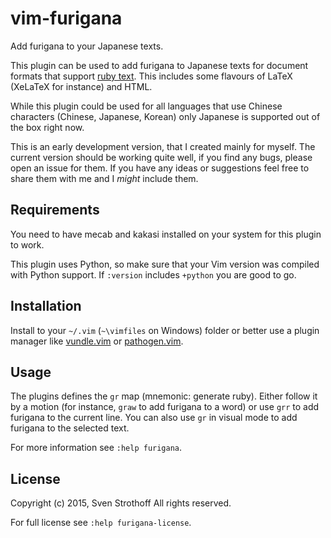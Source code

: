# vim-furigana

Add furigana to your Japanese texts.

This plugin can be used to add furigana to Japanese texts for document formats
that support [ruby text](https://en.wikipedia.org/wiki/Ruby_character).  This
includes some flavours of LaTeX (XeLaTeX for instance) and HTML.

While this plugin could be used for all languages that use Chinese characters
(Chinese, Japanese, Korean) only Japanese is supported out of the box right now.

This is an early development version, that I created mainly for myself. The
current version should be working quite well, if you find any bugs, please open
an issue for them. If you have any ideas or suggestions feel free to share them
with me and I _might_ include them.

## Requirements

You need to have mecab and kakasi installed on your system for this plugin to
work.

This plugin uses Python, so make sure that your Vim version was compiled with
Python support. If `:version` includes `+python` you are good to go.

## Installation

Install to your `~/.vim` (`~\vimfiles` on Windows) folder or better use a
plugin manager like [vundle.vim](https://github.com/gmarik/vundle) or
[pathogen.vim](https://github.com/tpope/vim-pathogen).

## Usage

The plugins defines the `gr` map (mnemonic: generate ruby).  Either follow it by
a motion (for instance, `graw` to add furigana to a word) or use `grr` to add
furigana to the current line.  You can also use `gr` in visual mode to add
furigana to the selected text.

For more information see `:help furigana`.

## License

Copyright (c) 2015, Sven Strothoff
All rights reserved.

For full license see `:help furigana-license`.
